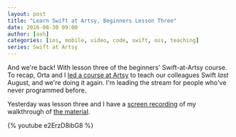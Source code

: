 ```yaml
---
layout: post
title: "Learn Swift at Artsy, Beginners Lesson Three"
date: 2016-08-30 09:00
author: [ash]
categories: [ios, mobile, video, code, swift, oss, teaching]
series: Swift at Artsy
---
```


And we're back! With lesson three of the beginners' Swift-at-Artsy course. To recap, Orta and I [led a course at Artsy][course] to teach our colleagues Swift _last_ August, and we're doing it again. I'm leading the stream for people who've never programmed before.

Yesterday was lesson three and I have a [screen recording][youtube] of my walkthrough of [the material][github]. 

<!-- more -->

{% youtube e2ErzD8ibG8 %}


[course]: http://artsy.github.io/blog/2016/01/26/swift-at-artsy/
[youtube]: https://youtu.be/e2ErzD8ibG8
[github]: https://github.com/artsy/Swift-at-Artsy/tree/master/Beginners/Lesson%20Three
